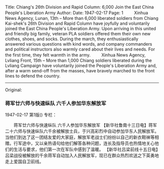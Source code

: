 Title: Chiang's 26th Division and Rapid Column: 6,000 Join the East China People's Liberation Army
Author:
Date: 1947-02-17
Page: 1
　　
Xinhua News Agency, Lunan, 13th – More than 6,000 liberated soldiers from Chiang Kai-shek's 26th Division and Rapid Column have joyfully and voluntarily joined the East China People's Liberation Army. Upon arriving in this united and friendly big family, veteran PLA soldiers offered them their own new clothes, shoes, and socks. During the march, they enthusiastically answered various questions with kind words, and company commanders and political instructors also warmly cared about their lives and needs. For the first time, they felt warmth in the army.
　　
Xinhua News Agency, Lvliang Front, 15th – More than 1,000 Chiang soldiers liberated during the Lvliang Campaign have voluntarily joined the People's Liberation Army and, after a warm send-off from the masses, have bravely marched to the front lines to defend the country.



<hr /> 

Original: 


### 蒋军廿六师与快速纵队  六千人参加华东解放军

1947-02-17
第1版()
专栏：

　　蒋军廿六师与快速纵队
    六千人参加华东解放军
    【新华社鲁南十三日电】蒋军二十六师与快速纵队六千余被解放士兵，于兴高彩烈中自动参加华东人民解放军。当他们到达了这一团结友爱的大家庭，解放军老战士们纷纷以自己的新衣鞋袜等相赠。行军途中，又以亲热语句给他们解答各种问题，连长及指导员也热情地关心他们的生活与要求，他们第一次在军队中感到了温暖。
    【新华社吕梁前线十五日电】吕梁战役被解放的千余蒋军自动加入人民解放军，现已在群众热烈欢送之下英勇地走上爱国自卫前线。
